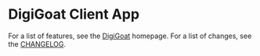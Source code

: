 # DigiGoat Client App
For a list of features, see the [DigiGoat](https://github.com/DigiGoat) homepage.
For a list of changes, see the [CHANGELOG](CHANGELOG.md).
